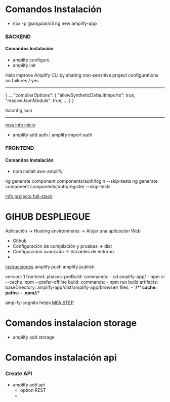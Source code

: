 # Comandos Instalación
 
- npx -p @angular/cli ng new amplify-app

### BACKEND

#### Comandos Instalación

- amplify configure
- amplify init

Help improve Amplify CLI by sharing non-sensitive project configurations on failures / yes

*************************************************************************
{
  ...
  "compilerOptions": {
    "allowSyntheticDefaultImports": true,
    "resolveJsonModule": true,
    ...
  }
}

tsconfig.json
***************************************************************************
[mas info inicio](https://docs.amplify.aws/javascript/tools/cli/start/set-up-cli/#configure-the-amplify-cli)

- amplify add auth | amplify import auth

### FRONTEND

#### Comandos Instalación

- npm install aws-amplify

ng generate component components/auth/login --skip-tests
ng generate component components/auth/register --skip-tests

[info projecto full-stack](https://docs.amplify.aws/angular/start/getting-started/setup/)


# GIHUB DESPLIEGUE

Aplicación -> Hosting environments -> Alojar una aplicación Web

  - Github
  - Configuración de compilación y pruebas -> dist
  - Configuración avanzada ->  Variables de entorno.
  - 

[instrucciones](https://docs.amplify.aws/angular/deploy-and-host/deployment/deploy-static-site-github/)
amplify push
amplify publish

version: 1
frontend:
  phases:
    preBuild:
      commands:
        - cd amplify-app/
        - npm ci --cache .npm --prefer-offline
    build:
      commands:
        - npm run build
  artifacts:
    baseDirectory: amplify-app/dist/amplify-app/browser/
    files:
      - '**/*'
  cache:
    paths:
      - .npm/**/*


amplify-cognito helps
[MFA STEP](https://docs.amplify.aws/gen2/build-a-backend/auth/manage-mfa/)


# Comandos instalacion storage
- amplify add storage


# Comandos instalación api
### Create API

- amplify add api
    - option REST
    - 